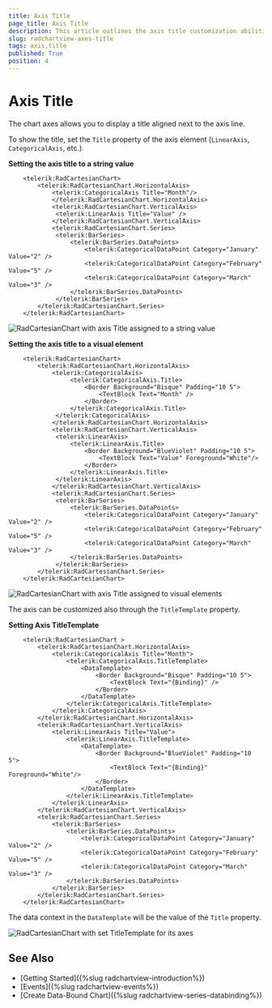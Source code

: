 ```yaml
---
title: Axis Title
page_title: Axis Title
description: This article outlines the axis title customization abilities in the RadChartView suite.
slug: radchartview-axes-title
tags: axis,title
published: True
position: 4
---
```


# Axis Title

The chart axes allows you to display a title aligned next to the axis line.

To show the title, set the `Title` property of the axis element (`LinearAxis`, `CategoricalAxis`, etc.).

__Setting the axis title to a string value__
```XAML
	<telerik:RadCartesianChart>
		<telerik:RadCartesianChart.HorizontalAxis>		 
			<telerik:CategoricalAxis Title="Month"/>
			</telerik:RadCartesianChart.HorizontalAxis>
			<telerik:RadCartesianChart.VerticalAxis>
			 <telerik:LinearAxis Title="Value" />
			</telerik:RadCartesianChart.VerticalAxis>
			<telerik:RadCartesianChart.Series>
			 <telerik:BarSeries>
				 <telerik:BarSeries.DataPoints>
					 <telerik:CategoricalDataPoint Category="January" Value="2" />
					 <telerik:CategoricalDataPoint Category="February" Value="5" />
					 <telerik:CategoricalDataPoint Category="March" Value="3" />
				 </telerik:BarSeries.DataPoints>
			 </telerik:BarSeries>
		</telerik:RadCartesianChart.Series>
	</telerik:RadCartesianChart>
```

![RadCartesianChart with axis Title assigned to a string value](images/radchartview-axes-title-0.png)

__Setting the axis title to a visual element__
```XAML
	<telerik:RadCartesianChart>
		<telerik:RadCartesianChart.HorizontalAxis>		 
			<telerik:CategoricalAxis>
				 <telerik:CategoricalAxis.Title>
					 <Border Background="Bisque" Padding="10 5">
						 <TextBlock Text="Month" />
					 </Border>
				 </telerik:CategoricalAxis.Title>
			 </telerik:CategoricalAxis>
			</telerik:RadCartesianChart.HorizontalAxis>
			<telerik:RadCartesianChart.VerticalAxis>
			 <telerik:LinearAxis>
				 <telerik:LinearAxis.Title>
					 <Border Background="BlueViolet" Padding="10 5">
						 <TextBlock Text="Value" Foreground="White"/>
					 </Border>
				 </telerik:LinearAxis.Title>
			 </telerik:LinearAxis>
			</telerik:RadCartesianChart.VerticalAxis>
			<telerik:RadCartesianChart.Series>
			 <telerik:BarSeries>
				 <telerik:BarSeries.DataPoints>
					 <telerik:CategoricalDataPoint Category="January" Value="2" />
					 <telerik:CategoricalDataPoint Category="February" Value="5" />
					 <telerik:CategoricalDataPoint Category="March" Value="3" />
				 </telerik:BarSeries.DataPoints>
			 </telerik:BarSeries>
		</telerik:RadCartesianChart.Series>
	</telerik:RadCartesianChart>
```

![RadCartesianChart with axis Title assigned to visual elements](images/radchartview-axes-title-1.png)

The axis can be customized also through the `TitleTemplate` property. 

__Setting Axis TitleTemplate__
```XAML
	<telerik:RadCartesianChart >
		<telerik:RadCartesianChart.HorizontalAxis>
			<telerik:CategoricalAxis Title="Month">
				<telerik:CategoricalAxis.TitleTemplate>
					<DataTemplate>
						<Border Background="Bisque" Padding="10 5">
							<TextBlock Text="{Binding}" />
						</Border>
					</DataTemplate>
				</telerik:CategoricalAxis.TitleTemplate>
			</telerik:CategoricalAxis>
		</telerik:RadCartesianChart.HorizontalAxis>
		<telerik:RadCartesianChart.VerticalAxis>
			<telerik:LinearAxis Title="Value">
				<telerik:LinearAxis.TitleTemplate>
					<DataTemplate>
						<Border Background="BlueViolet" Padding="10 5">
							<TextBlock Text="{Binding}" Foreground="White"/>
						</Border>
					</DataTemplate>
				</telerik:LinearAxis.TitleTemplate>
			</telerik:LinearAxis>
		</telerik:RadCartesianChart.VerticalAxis>
		<telerik:RadCartesianChart.Series>
			<telerik:BarSeries>
				<telerik:BarSeries.DataPoints>
					<telerik:CategoricalDataPoint Category="January" Value="2" />
					<telerik:CategoricalDataPoint Category="February" Value="5" />
					<telerik:CategoricalDataPoint Category="March" Value="3" />
				</telerik:BarSeries.DataPoints>
			</telerik:BarSeries>
		</telerik:RadCartesianChart.Series>
	</telerik:RadCartesianChart>
```

The data context in the `DataTemplate` will be the value of the `Title` property.

![RadCartesianChart with set TitleTemplate for its axes](images/radchartview-axes-title-1.png)

## See Also
* [Getting Started]({%slug radchartview-introduction%})
* [Events]({%slug radchartview-events%})
* [Create Data-Bound Chart]({%slug radchartview-series-databinding%})
